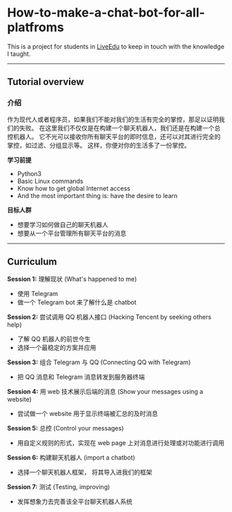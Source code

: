 # How-to-make-a-chat-bot-for-all-platfroms

This is a project for students in [LiveEdu](https://www.liveedu.tv/yingshaoxo/lN7vE-how-to-make-a-chat-bot-for-all-platforms/) to keep in touch with the knowledge I taught.

___

## Tutorial overview

### 介绍
作为现代人或者程序员，如果我们不能对我们的生活有完全的掌控，那足以证明我们的失败。
在这里我们不仅仅是在构建一个聊天机器人，我们还是在构建一个总控机器人。
它不光可以接收你所有聊天平台的即时信息，还可以对其进行完全的掌控，如过滤、分组显示等。
这样，你便对你的生活多了一份掌控。

**学习前提**
* Python3
* Basic Linux commands
* Know how to get global Internet access
* And the most important thing is: have the desire to learn

**目标人群**
* 想要学习如何做自己的聊天机器人
* 想要从一个平台管理所有聊天平台的消息

___

## Curriculum

**Session 1:** 理解现状 (What's happened to me)

* 使用 Telegram
* 做一个 Telegram bot 来了解什么是 chatbot


**Session 2:** 尝试调用 QQ 机器人接口 (Hacking Tencent by seeking others help)

* 了解 QQ 机器人的前世今生
* 选择一个最稳定的方案并应用


**Session 3:** 组合 Telegram 与 QQ (Connecting QQ with Telegram)

* 把 QQ 消息和 Telegram 消息转发到服务器终端


**Session 4:** 用 web 技术展示后端的消息 (Show your messages using a website)

* 尝试做一个 website 用于显示终端被汇总的及时消息


**Session 5:** 总控 (Control your messages)

* 用自定义规则的形式，实现在 web page 上对消息进行处理或对功能进行调用


**Session 6:** 构建聊天机器人 (import a chatbot)

* 选择一个聊天机器人框架， 将其导入进我们的框架


**Session 7:** 测试 (Testing, improving)

* 发挥想象力去完善该全平台聊天机器人系统
